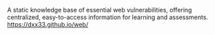 A static knowledge base of essential web vulnerabilities, offering centralized, easy-to-access information for learning and assessments.
https://dxx33.github.io/web/
